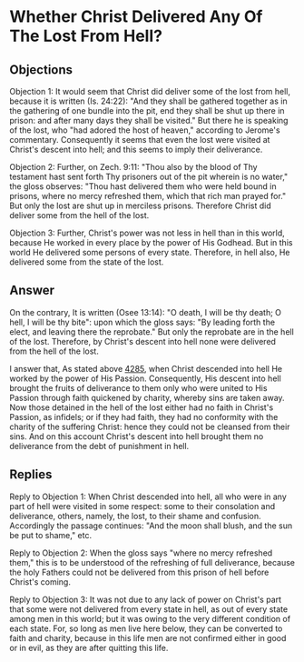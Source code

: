 # Whether Christ Delivered Any Of The Lost From Hell?

## Objections

Objection 1: It would seem that Christ did deliver some of the lost from hell, because it is written (Is. 24:22): "And they shall be gathered together as in the gathering of one bundle into the pit, end they shall be shut up there in prison: and after many days they shall be visited." But there he is speaking of the lost, who "had adored the host of heaven," according to Jerome's commentary. Consequently it seems that even the lost were visited at Christ's descent into hell; and this seems to imply their deliverance.

Objection 2: Further, on Zech. 9:11: "Thou also by the blood of Thy testament hast sent forth Thy prisoners out of the pit wherein is no water," the gloss observes: "Thou hast delivered them who were held bound in prisons, where no mercy refreshed them, which that rich man prayed for." But only the lost are shut up in merciless prisons. Therefore Christ did deliver some from the hell of the lost.

Objection 3: Further, Christ's power was not less in hell than in this world, because He worked in every place by the power of His Godhead. But in this world He delivered some persons of every state. Therefore, in hell also, He delivered some from the state of the lost.

## Answer

On the contrary, It is written (Osee 13:14): "O death, I will be thy death; O hell, I will be thy bite": upon which the gloss says: "By leading forth the elect, and leaving there the reprobate." But only the reprobate are in the hell of the lost. Therefore, by Christ's descent into hell none were delivered from the hell of the lost.

I answer that, As stated above [4285](A[5]), when Christ descended into hell He worked by the power of His Passion. Consequently, His descent into hell brought the fruits of deliverance to them only who were united to His Passion through faith quickened by charity, whereby sins are taken away. Now those detained in the hell of the lost either had no faith in Christ's Passion, as infidels; or if they had faith, they had no conformity with the charity of the suffering Christ: hence they could not be cleansed from their sins. And on this account Christ's descent into hell brought them no deliverance from the debt of punishment in hell.

## Replies

Reply to Objection 1: When Christ descended into hell, all who were in any part of hell were visited in some respect: some to their consolation and deliverance, others, namely, the lost, to their shame and confusion. Accordingly the passage continues: "And the moon shall blush, and the sun be put to shame," etc.

Reply to Objection 2: When the gloss says "where no mercy refreshed them," this is to be understood of the refreshing of full deliverance, because the holy Fathers could not be delivered from this prison of hell before Christ's coming.

Reply to Objection 3: It was not due to any lack of power on Christ's part that some were not delivered from every state in hell, as out of every state among men in this world; but it was owing to the very different condition of each state. For, so long as men live here below, they can be converted to faith and charity, because in this life men are not confirmed either in good or in evil, as they are after quitting this life.